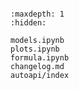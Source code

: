 ```{include} ../README.md
```

```{toctree}
:maxdepth: 1
:hidden:

models.ipynb
plots.ipynb
formula.ipynb
changelog.md
autoapi/index
```